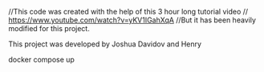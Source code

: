 
//This code was created with the help of this 3 hour long tutorial video
// https://www.youtube.com/watch?v=yKV1IGahXqA
//But it has been heavily modified for this project.


This project was developed by Joshua Davidov and Henry 



docker compose up
